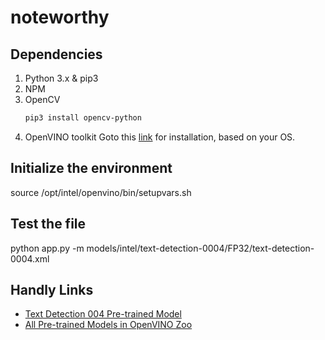 # noteworthy

## Dependencies
1. Python 3.x & pip3
2. NPM
3. OpenCV
    ```sh
    pip3 install opencv-python
    ```
4. OpenVINO toolkit
    Goto this [link](https://software.intel.com/en-us/openvino-toolkit/choose-download?) for installation, based on your OS.

## Initialize the environment
source /opt/intel/openvino/bin/setupvars.sh

## Test the file
python app.py -m models/intel/text-detection-0004/FP32/text-detection-0004.xml

## Handly Links
- [Text Detection 004 Pre-trained Model](http://docs.openvinotoolkit.org/latest/_models_intel_text_detection_0004_description_text_detection_0004.html)
- [All Pre-trained Models in OpenVINO Zoo](https://software.intel.com/en-us/openvino-toolkit/documentation/pretrained-models)

